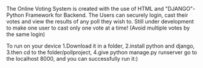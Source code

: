 The Online Voting System is created with the use of HTML and "DJANGO"-Python Framework for Backend.
  The Users can securely login, cast their votes and view the results of any poll they wish to.
  Still under development to make one user to cast only one vote at a time! (Avoid multiple votes by the same login)

To run on your device 
1.Download it in a folder,
2.install python and django,
3.then cd to the folder/pollproject,
4.give python manage.py runserver go to the localhost 8000, and you can successfully run it:)
